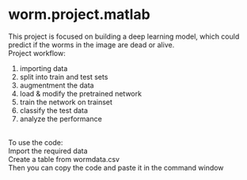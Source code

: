 # worm.project.matlab
This project is focused on building a deep learning  model, which could predict if the worms in the image are dead or alive.<br>
Project workflow: <br>
1. importing data<br>
2. split into train and test sets<br>
3. augmentment the data<br>
4. load & modify the pretrained network<br>
5. train the network on trainset<br>
6. classify the test data<br>
7. analyze the performance<br>
<br>
To use the code:<br>
Import the required data<br>
Create a table from wormdata.csv<br>
Then you can copy the code and paste it in the command window<br>


